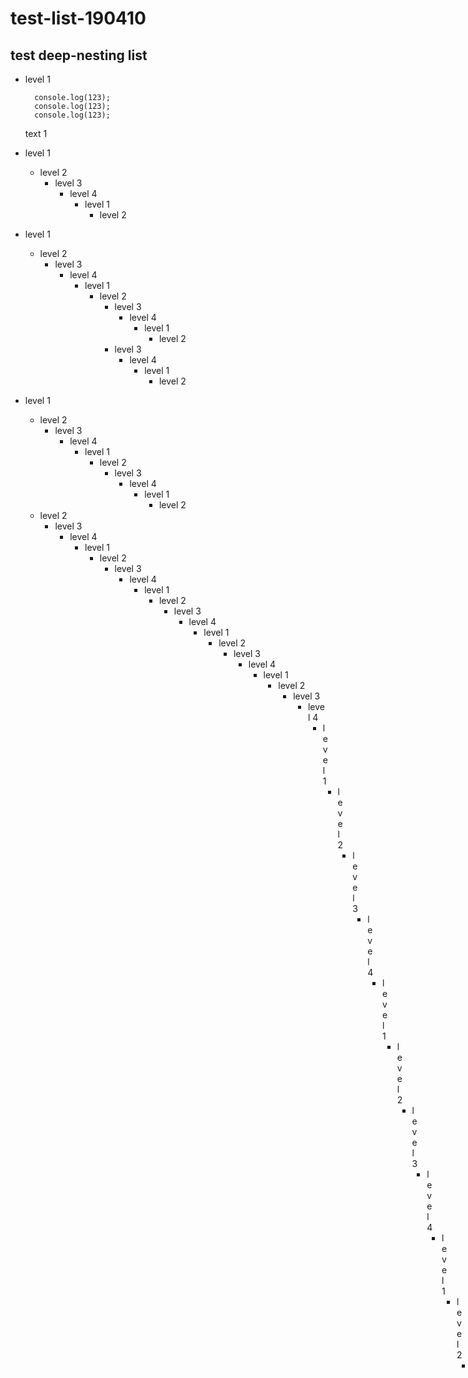 # test-list-190410

## test deep-nesting list

* level 1

        console.log(123);
        console.log(123);
        console.log(123);
    text 1
* level 1
    * level 2
        * level 3
            * level 4
                * level 1
                    * level 2
* level 1
    * level 2
        * level 3
            * level 4
                * level 1
                    * level 2
                        * level 3
                            * level 4
                                * level 1
                                    * level 2
                        * level 3
                            * level 4
                                * level 1
                                    * level 2
* level 1
    * level 2
        * level 3
            * level 4
                * level 1
                    * level 2
                        * level 3
                            * level 4
                                * level 1
                                    * level 2
    * level 2
        * level 3
            * level 4
                * level 1
                    * level 2
                        * level 3
                            * level 4
                                * level 1
                                    * level 2
                                        * level 3
                                            * level 4
                                                * level 1
                                                    * level 2
                                                        * level 3
                                                            * level 4
                                                                * level 1
                                                                    * level 2
                                                                        * level 3
                                                                            * level 4
                                                                                * level 1
                                                                                    * level 2
                                                                                        * level 3
                                                                                            * level 4
                                                                                                * level 1
                                                                                                    * level 2
                                                                                                        * level 3
                                                                                                            * level 4
                                                                                                                * level 1
                                                                                                                    * level 2
                                                                                                                        * level 3
                                                                                                                            * level 4
